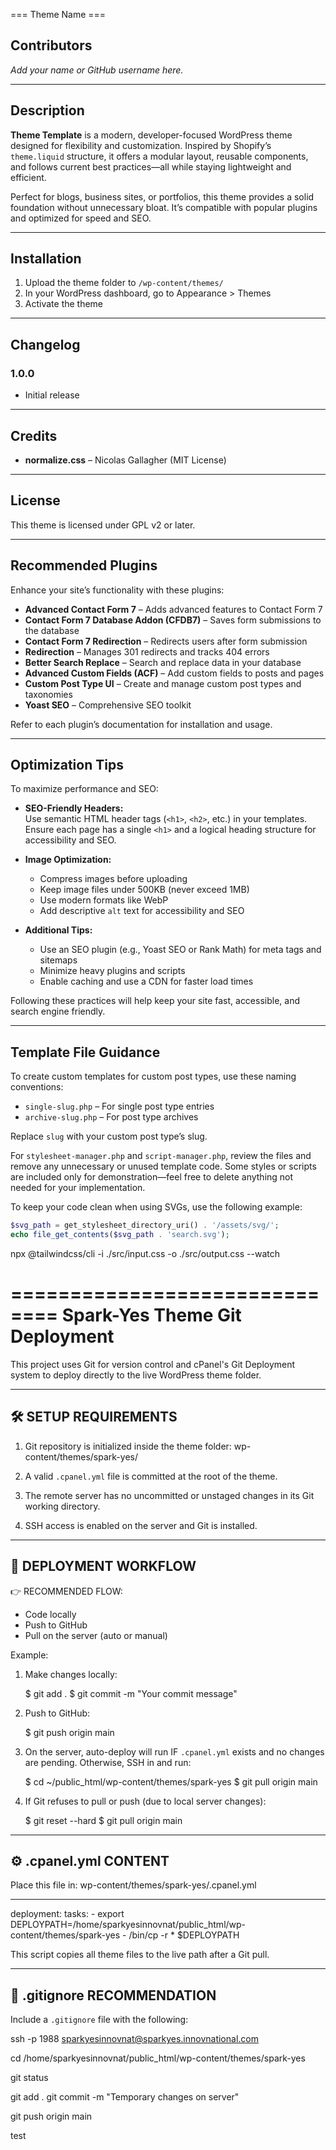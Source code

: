 ﻿=== Theme Name ===
## Contributors

*Add your name or GitHub username here.*

---

## Description

**Theme Template** is a modern, developer-focused WordPress theme designed for flexibility and customization. Inspired by Shopify’s `theme.liquid` structure, it offers a modular layout, reusable components, and follows current best practices—all while staying lightweight and efficient.

Perfect for blogs, business sites, or portfolios, this theme provides a solid foundation without unnecessary bloat. It’s compatible with popular plugins and optimized for speed and SEO.

---

## Installation

1. Upload the theme folder to `/wp-content/themes/`
2. In your WordPress dashboard, go to Appearance > Themes
3. Activate the theme

---

## Changelog

### 1.0.0
- Initial release

---

## Credits

- **normalize.css** – Nicolas Gallagher (MIT License)

---

## License

This theme is licensed under GPL v2 or later.

---

## Recommended Plugins

Enhance your site’s functionality with these plugins:

- **Advanced Contact Form 7** – Adds advanced features to Contact Form 7
- **Contact Form 7 Database Addon (CFDB7)** – Saves form submissions to the database
- **Contact Form 7 Redirection** – Redirects users after form submission
- **Redirection** – Manages 301 redirects and tracks 404 errors
- **Better Search Replace** – Search and replace data in your database
- **Advanced Custom Fields (ACF)** – Add custom fields to posts and pages
- **Custom Post Type UI** – Create and manage custom post types and taxonomies
- **Yoast SEO** – Comprehensive SEO toolkit

Refer to each plugin’s documentation for installation and usage.

---

## Optimization Tips

To maximize performance and SEO:

- **SEO-Friendly Headers:**  
    Use semantic HTML header tags (`<h1>`, `<h2>`, etc.) in your templates. Ensure each page has a single `<h1>` and a logical heading structure for accessibility and SEO.

- **Image Optimization:**  
    - Compress images before uploading  
    - Keep image files under 500KB (never exceed 1MB)  
    - Use modern formats like WebP  
    - Add descriptive `alt` text for accessibility and SEO

- **Additional Tips:**  
    - Use an SEO plugin (e.g., Yoast SEO or Rank Math) for meta tags and sitemaps  
    - Minimize heavy plugins and scripts  
    - Enable caching and use a CDN for faster load times

Following these practices will help keep your site fast, accessible, and search engine friendly.

---

## Template File Guidance

To create custom templates for custom post types, use these naming conventions:

- `single-slug.php` – For single post type entries
- `archive-slug.php` – For post type archives

Replace `slug` with your custom post type’s slug.

For `stylesheet-manager.php` and `script-manager.php`, review the files and remove any unnecessary or unused template code. Some styles or scripts are included only for demonstration—feel free to delete anything not needed for your implementation.

To keep your code clean when using SVGs, use the following example:

```php
$svg_path = get_stylesheet_directory_uri() . '/assets/svg/';
echo file_get_contents($svg_path . 'search.svg');
```

npx @tailwindcss/cli -i ./src/input.css -o ./src/output.css --watch


==============================
Spark-Yes Theme Git Deployment
==============================

This project uses Git for version control and cPanel's Git Deployment system to deploy directly to the live WordPress theme folder.

-------------------------
🛠 SETUP REQUIREMENTS
-------------------------

1. Git repository is initialized inside the theme folder:
   wp-content/themes/spark-yes/

2. A valid `.cpanel.yml` file is committed at the root of the theme.

3. The remote server has no uncommitted or unstaged changes in its Git working directory.

4. SSH access is enabled on the server and Git is installed.

-------------------------
🚀 DEPLOYMENT WORKFLOW
-------------------------

👉 RECOMMENDED FLOW:
- Code locally
- Push to GitHub
- Pull on the server (auto or manual)

Example:

1. Make changes locally:

   $ git add .
   $ git commit -m "Your commit message"

2. Push to GitHub:

   $ git push origin main

3. On the server, auto-deploy will run IF `.cpanel.yml` exists and no changes are pending.
   Otherwise, SSH in and run:

   $ cd ~/public_html/wp-content/themes/spark-yes
   $ git pull origin main

4. If Git refuses to pull or push (due to local server changes):

   $ git reset --hard
   $ git pull origin main

-------------------------
⚙️ .cpanel.yml CONTENT
-------------------------

Place this file in: wp-content/themes/spark-yes/.cpanel.yml

---
deployment:
  tasks:
    - export DEPLOYPATH=/home/sparkyesinnovnat/public_html/wp-content/themes/spark-yes
    - /bin/cp -r * $DEPLOYPATH

This script copies all theme files to the live path after a Git pull.

-------------------------
📄 .gitignore RECOMMENDATION
-------------------------

Include a `.gitignore` file with the following:

ssh -p 1988 sparkyesinnovnat@sparkyes.innovnational.com

cd /home/sparkyesinnovnat/public_html/wp-content/themes/spark-yes

git status

git add .
git commit -m "Temporary changes on server"

git push origin main

test